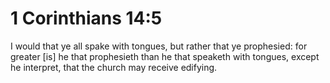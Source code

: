 # 1 Corinthians 14:5

I would that ye all spake with tongues, but rather that ye prophesied: for greater [is] he that prophesieth than he that speaketh with tongues, except he interpret, that the church may receive edifying.